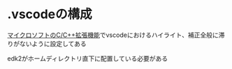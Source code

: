 # .vscodeの構成

[マイクロソフトのC/C++拡張機能](https://marketplace.visualstudio.com/items?itemName=ms-vscode.cpptools)でvscodeにおけるハイライト、補正全般に滞りがないように設定してある

edk2がホームディレクトリ直下に配置している必要がある